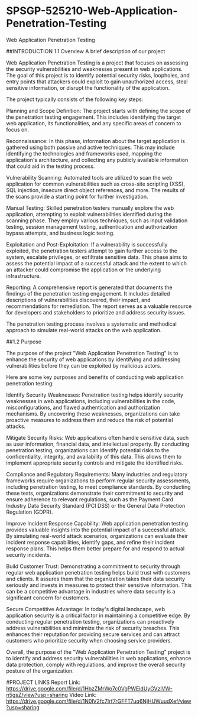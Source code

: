 # SPSGP-525210-Web-Application-Penetration-Testing
Web Application Penetration Testing

##INTRODUCTION
1.1 Overview A brief description of our project

Web Application Penetration Testing is a project that focuses on assessing the security vulnerabilities and weaknesses present in web applications. The goal of this project is to identify potential security risks, loopholes, and entry points that attackers could exploit to gain unauthorized access, steal sensitive information, or disrupt the functionality of the application.

The project typically consists of the following key steps:

Planning and Scope Definition: The project starts with defining the scope of the penetration testing engagement. This includes identifying the target web application, its functionalities, and any specific areas of concern to focus on.

Reconnaissance: In this phase, information about the target application is gathered using both passive and active techniques. This may include identifying the technologies and frameworks used, mapping the application's architecture, and collecting any publicly available information that could aid in the testing process.

Vulnerability Scanning: Automated tools are utilized to scan the web application for common vulnerabilities such as cross-site scripting (XSS), SQL injection, insecure direct object references, and more. The results of the scans provide a starting point for further investigation.

Manual Testing: Skilled penetration testers manually explore the web application, attempting to exploit vulnerabilities identified during the scanning phase. They employ various techniques, such as input validation testing, session management testing, authentication and authorization bypass attempts, and business logic testing.

Exploitation and Post-Exploitation: If a vulnerability is successfully exploited, the penetration testers attempt to gain further access to the system, escalate privileges, or exfiltrate sensitive data. This phase aims to assess the potential impact of a successful attack and the extent to which an attacker could compromise the application or the underlying infrastructure.

Reporting: A comprehensive report is generated that documents the findings of the penetration testing engagement. It includes detailed descriptions of vulnerabilities discovered, their impact, and recommendations for remediation. The report serves as a valuable resource for developers and stakeholders to prioritize and address security issues.

The penetration testing process involves a systematic and methodical approach to simulate real-world attacks on the web application.

##1.2 Purpose

The purpose of the project "Web Application Penetration Testing" is to enhance the security of web applications by identifying and addressing vulnerabilities before they can be exploited by malicious actors.

Here are some key purposes and benefits of conducting web application penetration testing:

Identify Security Weaknesses: Penetration testing helps identify security weaknesses in web applications, including vulnerabilities in the code, misconfigurations, and flawed authentication and authorization mechanisms. By uncovering these weaknesses, organizations can take proactive measures to address them and reduce the risk of potential attacks.

Mitigate Security Risks: Web applications often handle sensitive data, such as user information, financial data, and intellectual property. By conducting penetration testing, organizations can identify potential risks to the confidentiality, integrity, and availability of this data. This allows them to implement appropriate security controls and mitigate the identified risks.

Compliance and Regulatory Requirements: Many industries and regulatory frameworks require organizations to perform regular security assessments, including penetration testing, to meet compliance standards. By conducting these tests, organizations demonstrate their commitment to security and ensure adherence to relevant regulations, such as the Payment Card Industry Data Security Standard (PCI DSS) or the General Data Protection Regulation (GDPR).

Improve Incident Response Capability: Web application penetration testing provides valuable insights into the potential impact of a successful attack. By simulating real-world attack scenarios, organizations can evaluate their incident response capabilities, identify gaps, and refine their incident response plans. This helps them better prepare for and respond to actual security incidents.

Build Customer Trust: Demonstrating a commitment to security through regular web application penetration testing helps build trust with customers and clients. It assures them that the organization takes their data security seriously and invests in measures to protect their sensitive information. This can be a competitive advantage in industries where data security is a significant concern for customers.

Secure Competitive Advantage: In today's digital landscape, web application security is a critical factor in maintaining a competitive edge. By conducting regular penetration testing, organizations can proactively address vulnerabilities and minimize the risk of security breaches. This enhances their reputation for providing secure services and can attract customers who prioritize security when choosing service providers.

Overall, the purpose of the "Web Application Penetration Testing" project is to identify and address security vulnerabilities in web applications, enhance data protection, comply with regulations, and improve the overall security posture of the organization.

#PROJECT LINKS
Report Link: https://drive.google.com/file/d/1HbzZMrWo7c0VgPWEidUyGVzlVW-n5gsZ/view?usp=sharing 
Video Link: https://drive.google.com/file/d/1N0lV2fc7Irf7rGFFT7uq6NjHUWuudXef/view?usp=sharing
